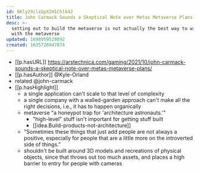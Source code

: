 ```yaml
---
id: 6Kly29ilxGpX2H1Chl64J
title: John Carmack Sounds a Skeptical Note over Metas Metaverse Plans
desc: >-
  setting out to build the metaverse is not actually the best way to wind up
  with the metaverse
updated: 1698959528892
created: 1635726947874
---
```


- [[p.hasURL]] https://arstechnica.com/gaming/2021/10/john-carmack-sounds-a-skeptical-note-over-metas-metaverse-plans/
- [[p.hasAuthor]] @Kyle-Orland
- related @john-carmack
- [[p.hasHighlight]]
  - a single application can't scale to that level of complexity
  - a single company with a walled-garden approach can't make all the right decisions, i.e., it has to happen organically
  - metaverse "a honeypot trap for 'architecture astronauts.'"
    - "high-level" stuff isn't important for getting stuff built
    - [[idea.Build-products-not-architecture]]
  - "Sometimes these things that just add people are not always a positive, especially for people that are a little more on the introverted side of things."
  - shouldn't be built around 3D models and recreations of physical objects, since that throws out too much assets, and places a high barrier to entry for people with cameras
